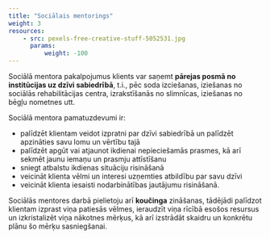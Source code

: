 ```yaml
---
title: "Sociālais mentorings"
weight: 3
resources:
    - src: pexels-free-creative-stuff-5052531.jpg
      params:
          weight: -100
---
```


Sociālā mentora pakalpojumus klients var saņemt **pārejas posmā no institūcijas uz dzīvi sabiedrībā**, t.i., pēc soda izciešanas, iziešanas no sociālās rehabilitācijas centra, izrakstīšanās no slimnīcas, iziešanas no bēgļu nometnes utt.

Sociālā mentora pamatuzdevumi ir:
- palīdzēt klientam veidot izpratni par dzīvi sabiedrībā un palīdzēt apzināties savu lomu un vērtību tajā
- palīdzēt apgūt vai atjaunot ikdienai nepieciešamās prasmes, kā arī sekmēt jaunu iemaņu un prasmju attīstīšanu
- sniegt atbalstu ikdienas situāciju risināšanā
- veicināt klienta vēlmi un interesi uzņemties atbildību par savu dzīvi
- veicināt klienta iesaisti nodarbinātības jautājumu risināšanā. 

Sociālās mentores darbā pielietoju arī **koučinga** zināšanas, tādējādi palīdzot klientam izprast viņa patiesās vēlmes, ieraudzīt viņa rīcībā esošos resursus un izkristalizēt viņa nākotnes mērķus, kā arī izstrādāt skaidru un konkrētu plānu šo mērķu sasniegšanai.




